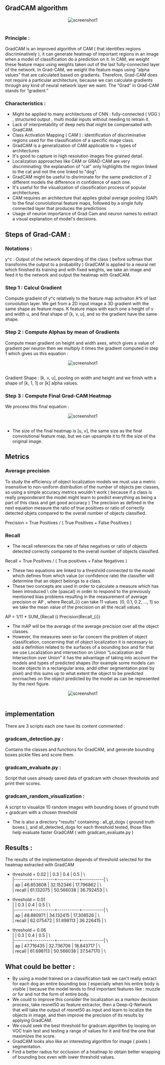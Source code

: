 ## GradCAM algorithm
 <div align="center">
  <img src="https://github.com/raysr/Findr/blob/master/results/gradcam_bbx.png?raw=true" alt="screenshot1"></img>
  </div>
<br/>

### Principle : 
GradCAM is an improved algorithm of CAM  (  that identifies regions discriminatively   ), it can generate heatmap of important regions in an image when a model of classification do a prediction on it.
In CAM, we weight these feature maps using weights taken out of the last fully-connected layer of the network. In Grad-CAM, we weight the feature maps using “alpha values” that are calculated based on gradients. Therefore, Grad-CAM does not require a particular architecture, because we can calculate gradients through any kind of neural network layer we want. The “Grad” in Grad-CAM stands for “gradient.”


### Characteristics :
- Might be applied to many architectures of CNN : fully-connected ( VGG ) , structured output , multi modal inputs without needing to retrain it.
- Lack of interpretability of deep nets that might be compensated with GradCAM.
- Class Activation Mapping ( CAM ) : identification of discriminative regions used for the classification of a specific image class.
- GradCAM is a generalization of CAM applicable to + types of architectures
- It's good to capture in high resolution images fine grained detail.
- Localization approaches like CAM or GRAD-CAM are very discriminating: the explanation of "cat" only highlights the region linked to the cat and not the one linked to "dog".
- GradCAM might be useful to disriminate for the same prediction of 2 different models the difference in confidence of each one.
- It's useful for the visualization of classification process of popular architectures.
- CAM requires an architecture that applies global average pooling (GAP) to the final convolutional feature maps, followed by a single fully connected layer that produces the predictions
- Usage of neuron importance of Grad Cam and neuron names to extract a visual explanation of model's decisions.





## Steps of Grad-CAM :
### Notations :
y^c : Output of the network depending of the class ( before softmax that transforms the output to a probability )
GradCAM is applied to a neural net which finished its training and with fixed weights, we take an image and feed it to the network and output the heatmap with GradCAM.

### Step 1 : Calcul Gradient
Compute gradient of y^c relatively to the feature map activaiton A^k of last convolution layer. 
We get from a 2D input image a 3D gradient with the same shape as feature maps. 
K feature maps with each one a height of v and width u,  and final shape of [k, v, u], and so the gradient have the same shape.

### Step 2 : Compute Alphas by mean of Gradients
Compute mean gradient on height and width axes, which gives a value of gradient per neuron then we multiply it times  the gradient computed in step 1 which gives us this equation :

 <div align="center">
  <img src="https://github.com/raysr/GradCAM/blob/master/results/alpha_equation.png?raw=true" alt="screenshot1"></img>
  </div>
<br/>

Gradient Shape : [k, v, u], pooling on width and height and we finish with a shape of [k, 1, 1] or [k] alpha values.

### Step 3 : Compute Final Grad-CAM Heatmap
We process this final equation : 

 <div align="center">
  <img src="https://github.com/raysr/GradCAM/blob/master/results/l_gradcam.png?raw=true" alt="screenshot1"></img>
  </div>
<br/>

- The size of the final heatmap is [u, v], the same size as the final convolutional feature map, but we can upsample it to fit the size of the original image.

## Metrics
### Average precision
To study the efficiency of object localization models we must use a metric insensitive to non-uniform distribution of the number of objects per classes, so using a simple accuracy metrics wouldn't work ( because if a class is really preponderant the model might learn to predict everything as being a part of this class and get good accuracy ) 
The precision as defined in the next equation mesaure the ratio of true positives or ratio of correctly detected objets compared to the overall number of objects classified.

Precision = True Positives /  ( True Positives + False Positives )


### Recall
- The recall references the rate of false negatives or ratio of objects detected correctly compared to the overall number of objects classified.

Recall = True Positives / ( True positives + False Negatives )


- These two equations are linked to a threshold connected to the model which defines from which value (or confidence rate) the classifier will determine that an object belongs to a class.
- These two concepts are used in order to calculate a measure which has been introduced \ cite {pascal} in order to respond to the previously mentioned bias problems resulting in the measurement of average precision or AP , where  Recall_{i}  can take 11 values ​​ [0, 0.1, 0.2, ..., 1]  so we take the mean value of the precision on all the recall values.

AP = 1/11 * SUM_{Recall i} Precision(Recall_{i})


- The mAP will be the average of the average precision over all the object classes.
- However, the measures seen so far concern the problem of object classification, concerning that of object localization it is necessary to add a definition related to the surfaces of a bounding box and for that we use Localization and intersection on Union "Localization and Intersection over Union" it has the advantage of taking into account the models and types of predicted shapes (for example some models can locate objects in a rectangular area, andd other segmentation pixel by pixel) and this sums up to what extent the object to be predicted encroaches on the object predicted by the model as can be represented by the next figure.

 <div align="center">
  <img src="https://github.com/raysr/GradCAM/blob/master/results/iou.pngraw=true" alt="screenshot1"></img>
  </div>
<br/>

## implementation
There are 3 scripts each one have its content commented : 
### gradcam_detection.py :
Contains the classes and functions for GradCAM, and generate bounding boxes pickle files and score them.

### gradcam_evaluate.py : 
Script that uses already saved data of gradcam with chosen thresholds and print their scores.

### gradcam_random_visualization :
A script to visualize 10 random images with bounding boxes of ground truth + gradcam with a chosen threshold

- The is also a directory "results" containing : all_gt_dogs ( ground truth boxes ), and  all_detected_dogs for each threshold tested, those files help evaluate faster GradCAM ( with gradcam_evaluate.py )

## Results :

The results of the implementation depends of threshold selected for the heatmap extracted with GradCAM

- threshold = 0.02
    |        |       0.3 |       0.4 |       0.5 | \\<br/>
    |--------+-----------+-----------+-----------| \\<br/>
    | ap     | 46.853608 | 32.152346 | 17.796862 | \\<br/>
    | recall | 61.132075 | 50.566038 | 36.792453 | \\<br/>


- threshold = 0.01    
    |        |       0.3 |       0.4 |       0.5 | \\<br/>
    |--------+-----------+-----------+-----------| \\<br/>
    | ap     | 48.880971 | 34.132415 | 17.308526 | \\<br/>
    | recall | 62.075472 | 51.698113 | 36.226415 | \\<br/>

- threshold = 0.06   
    |        |       0.3 |       0.4 |       0.5 | \\<br/>
    |--------+-----------+-----------+-----------| \\<br/>
    | ap     | 47.716435 | 32.736706 | 18.843717 | \\<br/>
    | recall | 61.698113 | 50.566038 | 37.547170 | \\<br/>


## What could be better :
- By using a model trained on a classification task we can't really extract for each dog an entire bounding box ( especially when his entire body is visible ) because the model tends to find important features like : muzzle or fur and not the form of entire body.
- We could to improve this consider the localization as a markov decision process, take resnet50 as feature extractor, then a Deep-Q-Network that will take the output of resnet50 as input and learn to localize the objects in image, and then improve the precision of its results by applying GradCAM. 
- We could seek the best threshold for gradcam algorithm by looping on VOC train test and testing a range of values for it and find the one that maximizes the score.
- GradCAM looks also like an interesting algorithm for image ( pixels ) segmentation.
- Find a better radius for occlusion of a heatmap to obtain better wrapping of bounding box even with lower threshold values.
